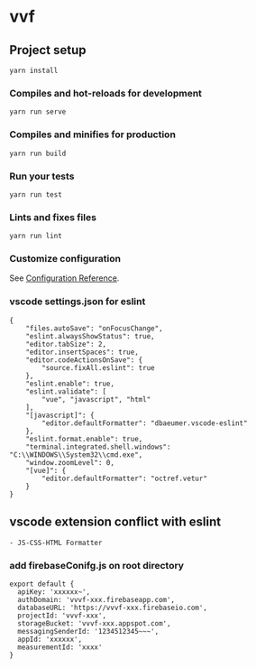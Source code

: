 # vvf

## Project setup
```
yarn install
```

### Compiles and hot-reloads for development
```
yarn run serve
```

### Compiles and minifies for production
```
yarn run build
```

### Run your tests
```
yarn run test
```

### Lints and fixes files
```
yarn run lint
```

### Customize configuration
See [Configuration Reference](https://cli.vuejs.org/config/).


### vscode settings.json for eslint
```
{
    "files.autoSave": "onFocusChange",
    "eslint.alwaysShowStatus": true,
    "editor.tabSize": 2,
    "editor.insertSpaces": true,
    "editor.codeActionsOnSave": {
        "source.fixAll.eslint": true
    },
    "eslint.enable": true,
    "eslint.validate": [
        "vue", "javascript", "html"
    ],
    "[javascript]": {
        "editor.defaultFormatter": "dbaeumer.vscode-eslint"
    },
    "eslint.format.enable": true,
    "terminal.integrated.shell.windows": "C:\\WINDOWS\\System32\\cmd.exe",
    "window.zoomLevel": 0,
    "[vue]": {
        "editor.defaultFormatter": "octref.vetur"
    }
}
```

## vscode extension conflict with eslint
```
- JS-CSS-HTML Formatter
```

### add firebaseConifg.js on root directory
```
export default {
  apiKey: 'xxxxxx~',
  authDomain: 'vvvf-xxx.firebaseapp.com',
  databaseURL: 'https://vvvf-xxx.firebaseio.com',
  projectId: 'vvvf-xxx',
  storageBucket: 'vvvf-xxx.appspot.com',
  messagingSenderId: '1234512345~~~',
  appId: 'xxxxxx',
  measurementId: 'xxxx'
}
```
